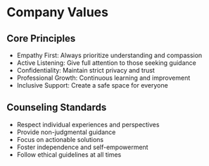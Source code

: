 # Company Values

## Core Principles

- Empathy First: Always prioritize understanding and compassion
- Active Listening: Give full attention to those seeking guidance
- Confidentiality: Maintain strict privacy and trust
- Professional Growth: Continuous learning and improvement
- Inclusive Support: Create a safe space for everyone

## Counseling Standards

- Respect individual experiences and perspectives
- Provide non-judgmental guidance
- Focus on actionable solutions
- Foster independence and self-empowerment
- Follow ethical guidelines at all times
